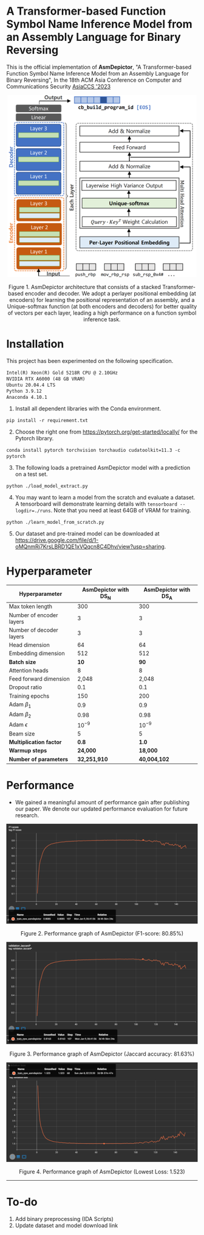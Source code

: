 # A Transformer-based Function Symbol Name Inference Model from an Assembly Language for Binary Reversing

This is the official implementation of **AsmDepictor**, "A Transformer-based Function Symbol Name Inference Model from an Assembly Language for Binary Reversing", In the 18th ACM Asia Conference on Computer and Communications Security [AsiaCCS '2023](https://asiaccs2023.org/)

<p align = "center">
<img src="images/architecture_bg_white.png" width="500" style="background-color:white">
</p>
<p align = "center">
Figure 1. AsmDepictor architecture that consists of a stacked Transformer-based encoder and decoder. We adopt a perlayer positional embedding (at encoders) for learning the positional representation of an assembly, and a Unique-softmax function (at both encoders and decoders) for better quality of vectors per each layer, leading a high performance on a function symbol inference task.
</p>

# Installation

This project has been experimented on the following specification.

```
Intel(R) Xeon(R) Gold 5218R CPU @ 2.10GHz
NVIDIA RTX A6000 (48 GB VRAM)
Ubuntu 20.04.4 LTS
Python 3.9.12
Anaconda 4.10.1
```
1. Install all dependent libraries with the Conda environment.
```
pip install -r requirement.txt
```

2. Choose the right one from https://pytorch.org/get-started/locally/ for the Pytorch library. 
```
conda install pytorch torchvision torchaudio cudatoolkit=11.3 -c pytorch
```

3. The following loads a pretrained AsmDepictor model with a prediction on a test set.
```
python ./load_model_extract.py
```

4. You may want to learn a model from the scratch and evaluate a dataset.
A tensorboard will demonstrate learning details with ```tensorboard --logdir=./runs```.
Note that you need at least 64GB of VRAM for training.
```
python ./learn_model_from_scratch.py
```

5. Our dataset and pre-trained model can be downloaded 
at https://drive.google.com/file/d/1-oMQnmRj7KrsLBRD1QE1xVQqcn8C4Dhv/view?usp=sharing.

# Hyperparameter

| **Hyperparameter**             | AsmDepictor with $\mathbf{DS_{N}}$   | AsmDepictor with $\mathbf{DS_{A}}$   |
|--------------------------------|---------------------|---------------------|
| Max token length               | 300                 | 300                 |
| Number of encoder layers       | 3                   | 3                   |
| Number of decoder layers       | 3                   | 3                   |
| Head dimension                 | 64                  | 64                  |
| Embedding dimension            | 512                 | 512                 |
| **Batch size**                 | **10**              | **90**              |
| Attention heads                | 8                   | 8                   |
| Feed forward dimension         | 2,048               | 2,048               |
| Dropout ratio                  | 0.1                 | 0.1                 |
| Training epochs                | 150                 | 200                 |
| Adam $\beta_1$                 | 0.9                 | 0.9                 |
| Adam $\beta_2$                 | 0.98                | 0.98                |
| Adam $\epsilon$                | $10^{-9}$           | $10^{-9}$           |
| Beam size                      | 5                   | 5                   |
| **Multiplication factor**      | **0.8**             | **1.0**             |
| **Warmup steps**               | **24,000**          | **18,000**          |
| **Number of parameters**       | **32,251,910**      | **40,004,102**      |

# Performance
- We gained a meaningful amount of performance gain after publishing our paper. We denote our updated performance evaluation for future research.

<p align = "center">
<img src="images/F1_score.png">
</p>
<p align = "center">
Figure 2. Performance graph of AsmDepictor (F1-score: 80.85%)
</p>

<p align = "center">
<img src="images/jaccard.png">
</p>
<p align = "center">
Figure 3. Performance graph of AsmDepictor (Jaccard accuracy: 81.63%)
</p>

<p align = "center">
<img src="images/val_loss.png">
</p>
<p align = "center">
Figure 4. Performance graph of AsmDepictor (Lowest Loss: 1.523)
</p>

----
# To-do
1. Add binary preprocessing (IDA Scripts)
2. Update dataset and model download link